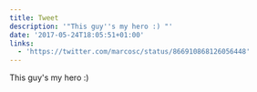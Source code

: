 ```yaml
---
title: Tweet
description: '"This guy''s my hero :) "'
date: '2017-05-24T18:05:51+01:00'
links:
  - 'https://twitter.com/marcosc/status/866910868126056448'
---
```

This guy's my hero :) 
